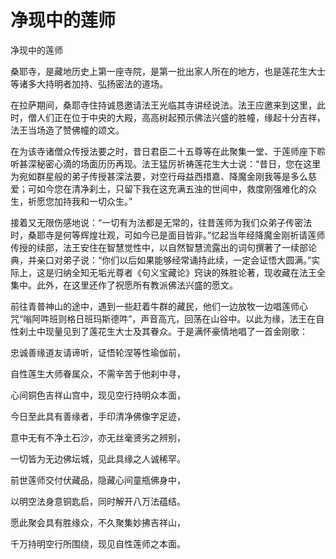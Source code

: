 # 净现中的莲师

净现中的莲师

桑耶寺，是藏地历史上第一座寺院，是第一批出家人所在的地方，也是莲花生大士等诸多大持明者加持、弘扬密法的道场。

在拉萨期间，桑耶寺住持诚恳邀请法王光临其寺讲经说法。法王应邀来到这里，此时，僧人们正在位于中央的大殿，高高树起预示佛法兴盛的胜幢，缘起十分吉祥，法王当场造了赞佛幢的颂文。

在为该寺诸僧众传授法要之时，昔日君臣二十五尊等在此聚集一堂、于莲师座下聆听甚深秘密心滴的场面历历再现。法王猛厉祈祷莲花生大士说：“昔日，您在这里为宛如群星般的弟子传授甚深法要，对空行母益西措嘉、降魔金刚我等是多么慈爱；可如今您在清净刹土，只留下我在这充满五浊的世间中，救度刚强难化的众生，祈愿您加持我和一切众生。”

接着又无限伤感地说：“一切有为法都是无常的，往昔莲师为我们众弟子传密法时，桑耶寺是何等辉煌壮观，可如今已是面目皆非。”忆起当年经降魔金刚祈请莲师传授的续部，法王安住在智慧觉性中，以自然智慧流露出的词句撰著了一续部论典，并亲口对弟子说：“你们以后如果能够经常诵持此续，一定会证悟大圆满。”实际上，这是归纳全知无垢光尊者《句义宝藏论》窍诀的殊胜论著，现收藏在法王全集中。此外，在这里还作了祝愿所有教派佛法兴盛的愿文。

前往青普神山的途中，遇到一些赶着牛群的藏民，他们一边放牧一边唱莲师心咒“嗡阿吽班则格日班玛斯德吽”，声音高亢，回荡在山谷中。以此为缘，法王在自性刹土中现量见到了莲花生大士及其眷众。于是满怀豪情地唱了一首金刚歌：

忠诚善缘道友请谛听，证悟轮涅等性瑜伽前，

自性莲生大师眷属众，不需辛苦于他刹中寻，

心间铜色吉祥山宫中，现见空行持明众本面，

今日至此具有善缘者，手印清净佛像字足迹，

意中无有不净土石沙，亦无丝毫贤劣之辨别，

一切皆为无边佛坛城，见此具缘之人诚稀罕。

前世莲师交付伏藏品，隐藏心间童瓶佛身中，

以明空法身意铜匙启，同时解开八万法蕴结。

愿此聚会具有胜缘众，不久聚集妙拂吉祥山，

千万持明空行所围绕，现见自性莲师之本面。

